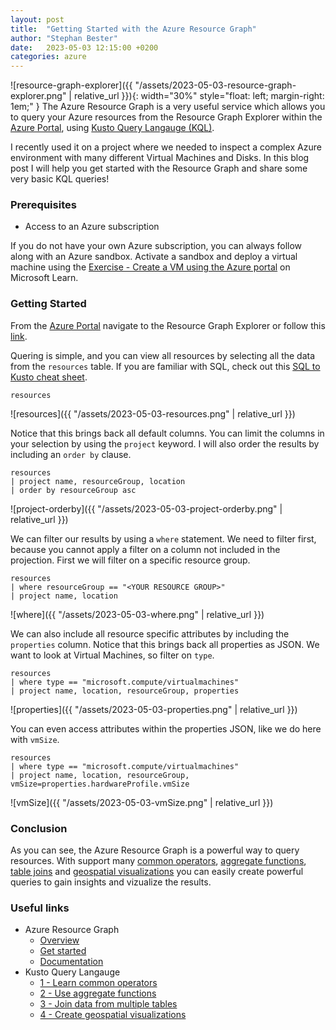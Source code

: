 ```yaml
---
layout: post
title:  "Getting Started with the Azure Resource Graph"
author: "Stephan Bester"
date:   2023-05-03 12:15:00 +0200
categories: azure
---
```


![resource-graph-explorer]({{ "/assets/2023-05-03-resource-graph-explorer.png" | relative_url }}){: width="30%" style="float: left; margin-right: 1em;" } 
The Azure Resource Graph is a very useful service which allows you to query your Azure resources from the Resource Graph Explorer within the [Azure Portal][portal], using [Kusto Query Langauge (KQL)][kql]. 

I recently used it on a project where we needed to inspect a complex Azure environment with many different Virtual Machines and Disks. In this blog post I will help you get started with the Resource Graph and share some very basic KQL queries!

### Prerequisites

- Access to an Azure subscription  

If you do not have your own Azure subscription, you can always follow along with an Azure sandbox. Activate a sandbox and deploy a virtual machine using the [Exercise - Create a VM using the Azure portal][create-a-vm] on Microsoft Learn.

### Getting Started

From the [Azure Portal][portal] navigate to the Resource Graph Explorer or follow this [link][rgexp].

Quering is simple, and you can view all resources by selecting all the data from the `resources` table. If you are familiar with SQL, check out this [SQL to Kusto cheat sheet][cheatsheet].

```kql
resources
```

![resources]({{ "/assets/2023-05-03-resources.png" | relative_url }})

Notice that this brings back all default columns. You can limit the columns in your selection by using the `project` keyword. I will also order the results by including an `order by` clause.

```kql
resources
| project name, resourceGroup, location
| order by resourceGroup asc
```

![project-orderby]({{ "/assets/2023-05-03-project-orderby.png" | relative_url }})

We can filter our results by using a `where` statement. We need to filter first, because you cannot apply a filter on a column not included in the projection. First we will filter on a specific resource group.

```kql
resources
| where resourceGroup == "<YOUR RESOURCE GROUP>"
| project name, location
```

![where]({{ "/assets/2023-05-03-where.png" | relative_url }})

We can also include all resource specific attributes by including the `properties` column. Notice that this brings back all properties as JSON. We want to look at Virtual Machines, so filter on `type`.

```kql
resources
| where type == "microsoft.compute/virtualmachines"
| project name, location, resourceGroup, properties
```

![properties]({{ "/assets/2023-05-03-properties.png" | relative_url }})

You can even access attributes within the properties JSON, like we do here with `vmSize`.

```kql
resources
| where type == "microsoft.compute/virtualmachines"
| project name, location, resourceGroup, vmSize=properties.hardwareProfile.vmSize
```

![vmSize]({{ "/assets/2023-05-03-vmSize.png" | relative_url }})

### Conclusion

As you can see, the Azure Resource Graph is a powerful way to query resources. With support many [common operators][learn-common-operators], [aggregate functions][use-aggregation-functions], [table joins][join-data-from-multiple-tables] and [geospatial visualizations][create-geospatial-visualizations] you can easily create powerful queries to gain insights and vizualize the results.

### Useful links

- Azure Resource Graph
  - [Overview][resource-graph-overview]
  - [Get started][resource-graph-get-started]
  - [Documentation][resource-graph-docs]
- Kusto Query Langauge
  - [1 - Learn common operators][learn-common-operators]
  - [2 - Use aggregate functions][use-aggregation-functions]
  - [3 - Join data from multiple tables][join-data-from-multiple-tables]
  - [4 - Create geospatial visualizations][create-geospatial-visualizations]


[resource-graph-overview]: https://docs.microsoft.com/azure/governance/resource-graph/overview
[resource-graph-get-started]: https://docs.microsoft.com/azure/governance/resource-graph/first-query-portal
[resource-graph-docs]: https://docs.microsoft.com/azure/governance/resource-graph
[kql]: https://learn.microsoft.com/en-us/azure/data-explorer/kusto/query/
[create-a-vm]: https://learn.microsoft.com/en-gb/training/modules/intro-to-azure-virtual-machines/3-create-a-vm
[portal]: https://portal.azure.com
[rgexp]: https://portal.azure.com/#view/HubsExtension/ArgQueryBlade
[cheatsheet]: https://learn.microsoft.com/en-us/azure/data-explorer/kusto/query/sqlcheatsheet
[learn-common-operators]: https://learn.microsoft.com/en-us/azure/data-explorer/kusto/query/tutorials/learn-common-operators
[use-aggregation-functions]: https://learn.microsoft.com/en-us/azure/data-explorer/kusto/query/tutorials/use-aggregation-functions
[join-data-from-multiple-tables]: https://learn.microsoft.com/en-us/azure/data-explorer/kusto/query/tutorials/join-data-from-multiple-tables
[create-geospatial-visualizations]: https://learn.microsoft.com/en-us/azure/data-explorer/kusto/query/tutorials/create-geospatial-visualizations